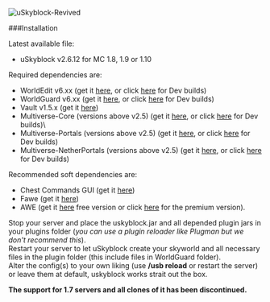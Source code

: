 ![uSkyblock-Revived](http://i.imgur.com/JbSV18m.png)

###Installation

Latest available file:
* uSkyblock v2.6.12 for MC 1.8, 1.9 or 1.10

Required dependencies are:
* WorldEdit v6.xx (get it [here](http://dev.bukkit.org/bukkit-plugins/worldedit/files/63-world-edit-6-1-2-up-to-mc-1-9-4/), or click [here](http://builds.enginehub.org/job/worldedit?branch=master) for Dev builds)
* WorldGuard v6.xx (get it [here](http://dev.bukkit.org/bukkit-plugins/worldguard/files/46-world-guard-6-1/), or click [here](http://builds.enginehub.org/job/worldguard?branch=master) for Dev builds) 
* Vault v1.5.x (get it [here](http://dev.bukkit.org/bukkit-plugins/vault/files/52-vault-1-5-6/))
* Multiverse-Core (versions above v2.5) (get it [here](http://dev.bukkit.org/bukkit-plugins/multiverse-core/files/27-2-5-b691-beta/), or click [here](http://ci.onarandombox.com/job/Multiverse-Core/) for Dev builds)\\ 
* Multiverse-Portals (versions above v2.5) (get it [here](http://dev.bukkit.org/bukkit-plugins/multiverse-portals/files/14-2-6-b725-beta/), or click [here](http://ci.onarandombox.com/job/Multiverse-Portals/) for Dev builds) 
* Multiverse-NetherPortals (versions above v2.5) (get it [here](http://dev.bukkit.org/bukkit-plugins/multiverse-netherportals/files/11-2-5-b675-beta/), or click [here](http://ci.onarandombox.com/job/Multiverse-NetherPortals/) for Dev builds) 

Recommended soft dependencies are:
* Chest Commands GUI (get it [here](http://dev.bukkit.org/bukkit-plugins/chest-commands/files/52-chest-commands-v3-1-4/))
* Fawe (get it [here](https://www.spigotmc.org/resources/free-fast-async-worldedit-voxelsniper-%CE%B2eta.13932/))
* AWE (get it [here](https://www.spigotmc.org/resources/asyncworldedit.327/) free version or click [here](https://www.spigotmc.org/resources/asyncworldedit-premium.9661/) for the premium version).

Stop your server and place the uskyblock.jar and all depended plugin jars in your plugins folder (_you can use a plugin reloader like Plugman but we don't recommend this_).<br>
Restart your server to let uSkyblock create your skyworld and all necessary files in the plugin folder (this include files in WorldGuard folder).<br>
Alter the config(s) to your own liking (use **/usb reload** or restart the server) or leave them at default, uskyblock works strait out the box.

**The support for 1.7 servers and all clones of it has been discontinued.**